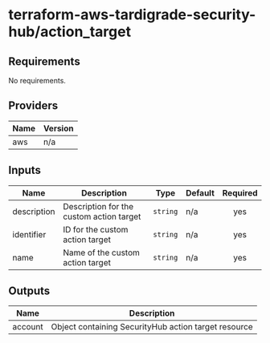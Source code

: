 # terraform-aws-tardigrade-security-hub/action_target

<!-- BEGIN TFDOCS -->
## Requirements

No requirements.

## Providers

| Name | Version |
|------|---------|
| aws | n/a |

## Inputs

| Name | Description | Type | Default | Required |
|------|-------------|------|---------|:--------:|
| description | Description for the custom action target | `string` | n/a | yes |
| identifier | ID for the custom action target | `string` | n/a | yes |
| name | Name of the custom action target | `string` | n/a | yes |

## Outputs

| Name | Description |
|------|-------------|
| account | Object containing SecurityHub action target resource |

<!-- END TFDOCS -->
